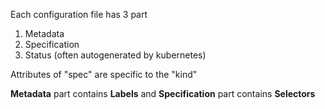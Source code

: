 
Each configuration file has 3 part

1) Metadata
2) Specification
3) Status (often autogenerated by kubernetes)

Attributes of "spec" are specific to the "kind"

**Metadata** part contains **Labels** and
**Specification** part contains **Selectors**


